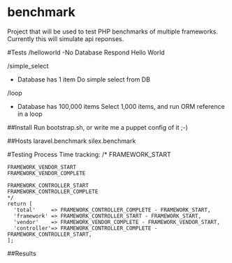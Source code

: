benchmark
=========

Project that will be used to test PHP benchmarks of multiple frameworks.
Currently this will simulate api reponses.

#Tests
/helloworld
  -No Database
  Respond Hello World

/simple_select
  - Database has 1 item
  Do simple select from DB

/loop
  - Database has 100,000 items
  Select 1,000 items, and run ORM reference in a loop


##Install
Run bootstrap.sh, or write me a puppet config of it ;-)

##Hosts
laravel.benchmark
silex.benchmark


#Testing Process
Time tracking:
    /*
    FRAMEWORK_START

    FRAMEWORK_VENDOR_START
    FRAMEWORK_VENDOR_COMPLETE

    FRAMEWORK_CONTROLLER_START
    FRAMEWORK_CONTROLLER_COMPLETE
    */
    return [
      'total'     => FRAMEWORK_CONTROLLER_COMPLETE - FRAMEWORK_START,
      'framework' => FRAMEWORK_CONTROLLER_START - FRAMEWORK_START,
      'vendor'    => FRAMEWORK_VENDOR_COMPLETE - FRAMEWORK_VENDOR_START,
      'controller'=> FRAMEWORK_CONTROLLER_COMPLETE - FRAMEWORK_CONTROLLER_START,
    ];

##Results
